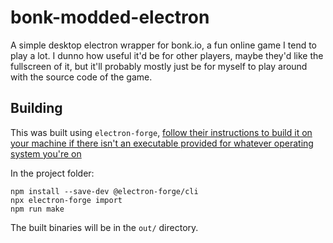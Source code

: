 # bonk-modded-electron

 A simple desktop electron wrapper for bonk.io, a fun online game I tend to play a lot. I dunno how useful it'd be for other players, maybe they'd like the fullscreen of it, but it'll probably mostly just be for myself to play around with the source code of the game.

## Building

 This was built using `electron-forge`, [follow their instructions to build it on your machine if there isn't an executable provided for whatever operating system you're on](https://www.electronjs.org/docs/latest/tutorial/quick-start#package-and-distribute-your-application)

 In the project folder:

 ```batch
 npm install --save-dev @electron-forge/cli
 npx electron-forge import
 npm run make
 ```

 The built binaries will be in the `out/` directory.
